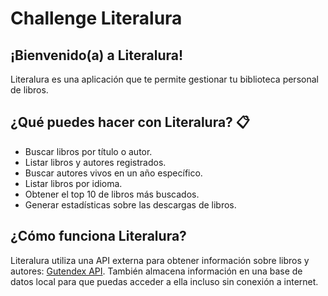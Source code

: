 # Challenge Literalura 

## ¡Bienvenido(a) a Literalura! 
Literalura es una aplicación que te permite gestionar tu biblioteca personal de libros.

## ¿Qué puedes hacer con Literalura? 📋
- Buscar libros por título o autor.
- Listar libros y autores registrados.
- Buscar autores vivos en un año específico.
- Listar libros por idioma.
- Obtener el top 10 de libros más buscados.
- Generar estadísticas sobre las descargas de libros.

## ¿Cómo funciona Literalura? 
Literalura utiliza una API externa para obtener información sobre libros y autores: [Gutendex API](https://gutendex.com/). También almacena información en una base de datos local para que puedas acceder a ella incluso sin conexión a internet.

